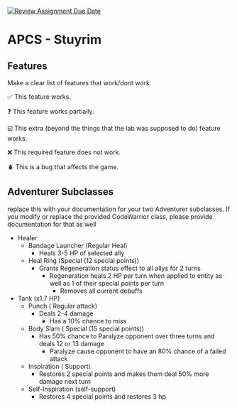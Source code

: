 [![Review Assignment Due Date](https://classroom.github.com/assets/deadline-readme-button-22041afd0340ce965d47ae6ef1cefeee28c7c493a6346c4f15d667ab976d596c.svg)](https://classroom.github.com/a/KprAwj1n)
# APCS - Stuyrim

## Features

Make a clear list of features that work/dont work

:white_check_mark: This feature works.

:question: This feature works partially.

:ballot_box_with_check: This extra (beyond the things that the lab was supposed to do) feature works.

:x: This required feature does not work.

:beetle: This is a bug that affects the game.



## Adventurer Subclasses

replace this with your documentation for your two Adventurer subclasses. If you modify or replace the provided CodeWarrior class, please provide documentation for that as well

- Healer
  - Bandage Launcher (Regular Heal)
     - Heals 3-5 HP of selected ally
  - Heal Ring (Special (12 special points))
     - Grants Regeneration status effect to all allys for 2 turns
        - Regeneration heals 2 HP per turn when applied to entity as well as 1 of their special points per turn
          - Removes all current debuffs
- Tank (x1.7 HP)
  - Punch ( Regular attack)
    - Deals 2-4 damage
      - Has a 10% chance to miss
  - Body Slam ( Special (15 special points))
    - Has 50% chance to Paralyze opponent over three turns and deals 12 or 13 damage
        - Paralyze cause opponent to have an 80% chance of a failed attack
  - Inspiration ( Support)
    - Restores 2 special points and makes them deal 50% more damage next turn
  - Self-Inspiration (self-support)
    - Restores 4 special points and restores 3 hp
